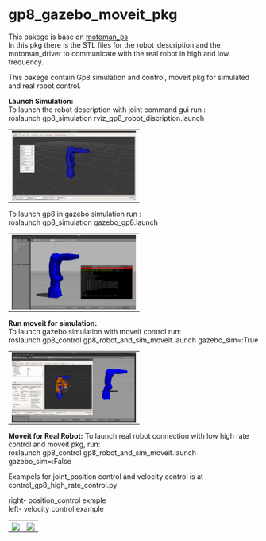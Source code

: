 # gp8_gazebo_moveit_pkg
This pakege is base on [motoman_ps](https://github.com/MaxorPaxor/motoman_ps])</br> 
In this pkg there is the STL files for the robot_description and the motoman_driver to communicate with the real robot in high and low frequency.</br>

This pakege contain Gp8 simulation and control, moveit pkg for simulated and real robot control.


**Launch Simulation:** </br>
To launch the robot description with joint command gui run : </br>
roslaunch gp8_simulation rviz_gp8_robot_discription.launch </br>

<table align="center">
  <tr>
    <td align="center">
    <!-- <caption>Gazebo Simulation</caption> -->
      <img align=center width=250 src="/video/rviz_launch_demo.gif" />
      <br/>
    </td>
  </tr>
</table>

To launch gp8 in gazebo simulation run : </br>
roslaunch gp8_simulation gazebo_gp8.launch </br>
<table align="center">
  <tr>
    <td align="center">
    <!-- <caption>Gazebo Simulation</caption> -->
      <img align=center width=250 src="/video/gazebo_sim_demo.png" />
      <br/>
    </td>
  </tr>
</table>

**Run moveit for simulation:** </br>
To launch gazebo simulation with moveit control run: </br>
roslaunch gp8_control gp8_robot_and_sim_moveit.launch gazebo_sim=:True </br>

<table align="center">
  <tr>
    <td align="center">
    <!-- <caption>Gazebo Simulation</caption> -->
      <img align=center width=250 src="/video/gazebo_moveit_demo.gif" />
      <br/>
    </td>
  </tr>
</table>



**Moveit for Real Robot:**
To launch real robot connection with low high rate control and moveit pkg, run: </br>
roslaunch gp8_control gp8_robot_and_sim_moveit.launch gazebo_sim=:False </bt>

Exampels for joint_position control and velocity control is at control_gp8_high_rate_control.py </bt>


right- position_control exmple </br>
left- velocity control example </br>

<table align="center">
  <tr>
    <td align="center">
    <!-- <caption>Gazebo Simulation</caption> -->
      <img align=center width=250 src="/video/position_control/position_control_gif.gif" />
      <br/>
    </td>
    <td align="center">
    <!-- <caption>Gazebo Simulation</caption> -->
      <img align=center width=250 src="/video/velocity_control/velocity_control_gif.gif" />
      <br/>
    </td>
  </tr>
</table>



